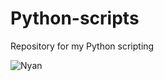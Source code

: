# Python-scripts
Repository for my Python scripting

![Nyan]([https://example.com/funny.gif](https://www.icegif.com/wp-content/uploads/2023/02/icegif-1500.gif)https://www.icegif.com/wp-content/uploads/2023/02/icegif-1500.gif)
